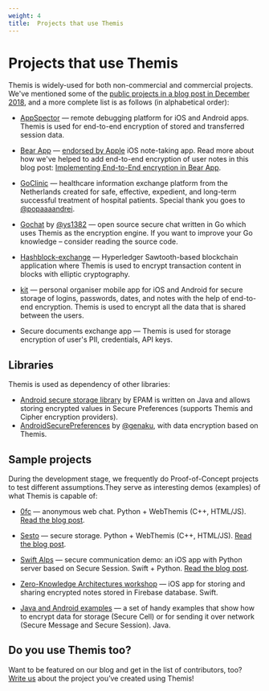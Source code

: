 ```yaml
---
weight: 4
title:  Projects that use Themis
---
```


# Projects that use Themis

Themis is widely-used for both non-commercial and commercial projects.
We've mentioned some of the [public projects in a blog post in December 2018](https://www.cossacklabs.com/blog/themis-contributors-and-projects-2018.html),
and a more complete list is as follows (in alphabetical order):

* [AppSpector](https://appspector.com/) —
  remote debugging platform for iOS and Android apps.
  Themis is used for end-to-end encryption of stored and transferred session data.

* [Bear App](https://bear.app/) —
  [endorsed by Apple](https://www.apple.com/ios/app-store/principles-practices/) iOS note-taking app.
  Read more about how we've helped to add end-to-end encryption of user notes
  in this blog post:
  [Implementing End-to-End encryption in Bear App](https://www.cossacklabs.com/blog/end-to-end-encryption-in-bear-app.html).

* [GoClinic](https://goclinic.io/) —
  healthcare information exchange platform from the Netherlands
  created for safe, effective, expedient, and long-term successful treatment of hospital patients.
  Special thank you goes to [@popaaaandrei](https://github.com/popaaaandrei).

* [Gochat](https://github.com/ys1382/gochat) by [@ys1382](https://github.com/ys1382/) —
  open source secure chat written in Go which uses Themis as the encryption engine.
  If you want to improve your Go knowledge – consider reading the source code.

* [Hashblock-exchange](https://github.com/hashblock/hashblock-exchange) —
  Hyperledger Sawtooth-based blockchain application
  where Themis is used to encrypt transaction content in blocks
  with elliptic cryptography.

* [kit](https://kitapp.co.uk/) —
  personal organiser mobile app for iOS and Android
  for secure storage of logins, passwords, dates, and notes
  with the help of end-to-end encryption.
  Themis is used to encrypt all the data that is shared between the users.

* Secure documents exchange app —
  Themis is used for storage encryption of user's PII, credentials, API keys.

## Libraries

Themis is used as dependency of other libraries:

* [Android secure storage library](https://github.com/epam/Android-Secure-Storage)  by EPAM
  is written on Java and allows storing encrypted values in Secure Preferences
  (supports Themis and Cipher encryption providers).
* [AndroidSecurePreferences](https://github.com/genaku/AndroidSecurePreferences)
  by [@genaku](https://github.com/genaku),
  with data encryption based on Themis.

## Sample projects

During the development stage, we frequently do Proof-of-Concept projects to test different assumptions.They serve as interesting demos (examples) of what Themis is capable of:

* [0fc](https://github.com/cossacklabs/0fc) — anonymous web chat.
  Python + WebThemis (C++, HTML/JS).
  [Read the blog post](https://cossacklabs.com/building-endtoend-webchat.html).

* [Sesto](https://github.com/cossacklabs/sesto) — secure storage.
  Python + WebThemis (C++, HTML/JS).
  [Read the blog post](https://cossacklabs.com/presenting-sesto.html).

* [Swift Alps](https://github.com/cossacklabs/theswiftalpsdemo) — secure communication demo:
  an iOS app with Python server based on Secure Session.
  Swift + Python.
  [Read the blog post](https://speakerdeck.com/vixentael/the-swift-alps-security-workshop).

* [Zero-Knowledge Architectures workshop](https://github.com/vixentael/zka-example) —
  iOS app for storing and sharing encrypted notes stored in Firebase database.
  Swift.

* [Java and Android examples](https://github.com/cossacklabs/themis-java-examples) —
  a set of handy examples that show how to encrypt data for storage (Secure Cell)
  or for sending it over network (Secure Message and Secure Session).
  Java.

## Do you use Themis too?

Want to be featured on our blog and get in the list of contributors, too?
[Write us](mailto:dev@cossacklabs.com) about the project you’ve created using Themis!
